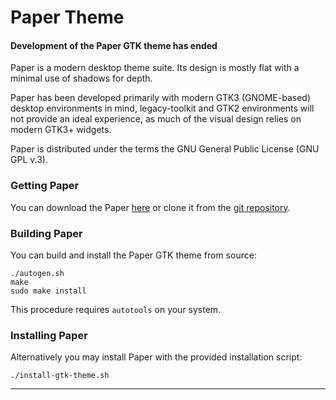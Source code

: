 Paper Theme
===========

#### Development of the Paper GTK theme has ended

Paper is a modern desktop theme suite. Its design is mostly flat with a minimal use of shadows for depth.

Paper has been developed primarily with modern GTK3 (GNOME-based) desktop environments in mind, legacy-toolkit and GTK2 environments will not provide an ideal experience, as much of the visual design relies on modern GTK3+ widgets.

Paper is distributed under the terms the GNU General Public License (GNU GPL v.3).

### Getting Paper

You can download the Paper [here](http://snwh.org/paper) or clone it from the [git repository](https://github.com/snwh/paper-gtk-theme).

### Building Paper

You can build and install the Paper GTK theme from source:

    ./autogen.sh
    make
    sudo make install

This procedure requires ```autotools``` on your system.

### Installing Paper

Alternatively you may install Paper with the provided installation script:

    ./install-gtk-theme.sh

-----------
